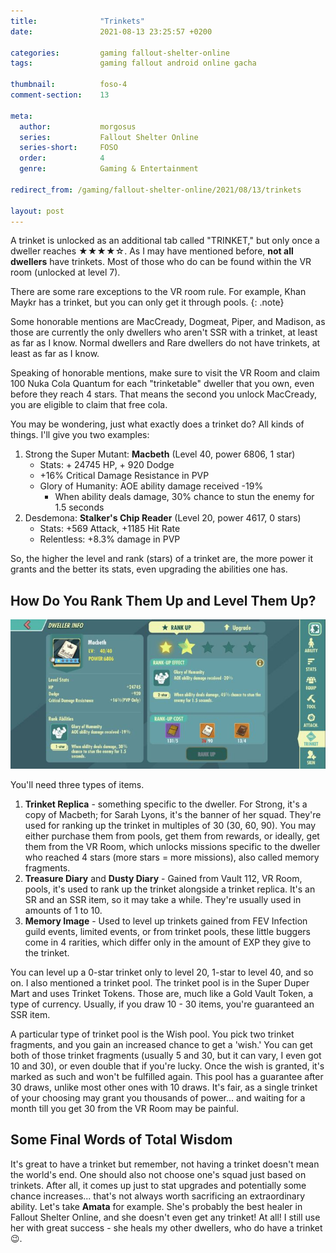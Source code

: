 ```yaml
---
title:              "Trinkets"
date:               2021-08-13 23:25:57 +0200

categories:         gaming fallout-shelter-online
tags:               gaming fallout android online gacha

thumbnail:          foso-4
comment-section:    13

meta:
  author:           morgosus
  series:           Fallout Shelter Online
  series-short:     FOSO
  order:            4
  genre:            Gaming & Entertainment

redirect_from: /gaming/fallout-shelter-online/2021/08/13/trinkets

layout: post
---
```

A trinket is unlocked as an additional tab called "TRINKET," but only once a dweller reaches ★★★★☆. As I may have mentioned before, **not all dwellers** have trinkets. Most of those who do can be found within the VR room (unlocked at level 7).

There are some rare exceptions to the VR room rule. For example, Khan Maykr has a trinket, but you can only get it through pools.
{: .note}

Some honorable mentions are MacCready, Dogmeat, Piper, and Madison, as those are currently the only dwellers who aren't SSR with a trinket, at least as far as I know. Normal dwellers and Rare dwellers do not have trinkets, at least as far as I know.

Speaking of honorable mentions, make sure to visit the VR Room and claim 100 Nuka Cola Quantum for each "trinketable" dweller that you own, even before they reach 4 stars. That means the second you unlock MacCready, you are eligible to claim that free cola.

You may be wondering, just what exactly does a trinket do? All kinds of things. I'll give you two examples:

1. Strong the Super Mutant: **Macbeth** (Level 40, power 6806, 1 star)
   - Stats: + 24745 HP, + 920 Dodge
   - +16% Critical Damage Resistance in PVP
   - Glory of Humanity: AOE ability damage received -19%
      - When ability deals damage, 30% chance to stun the enemy for 1.5 seconds
2. Desdemona: **Stalker's Chip Reader** (Level 20, power 4617, 0 stars)
   - Stats: +569 Attack, +1185 Hit Rate
   - Relentless: +8.3% damage in PVP

So, the higher the level and rank (stars) of a trinket are, the more power it grants and the better its stats, even upgrading the abilities one has.

## How Do You Rank Them Up and Level Them Up?

![A trinket](/assets/thm/gaming/foso/trinket.jpg)

You'll need three types of items.

1. **Trinket Replica** - something specific to the dweller. For Strong, it's a copy of Macbeth; for Sarah Lyons, it's the banner of her squad. They're used for ranking up the trinket in multiples of 30 (30, 60, 90). You may either purchase them from pools, get them from rewards, or ideally, get them from the VR Room, which unlocks missions specific to the dweller who reached 4 stars (more stars = more missions), also called memory fragments.
2. **Treasure Diary** and **Dusty Diary** - Gained from Vault 112, VR Room, pools, it's used to rank up the trinket alongside a trinket replica. It's an SR and an SSR item, so it may take a while. They're usually used in amounts of 1 to 10.
3. **Memory Image** - Used to level up trinkets gained from FEV Infection guild events, limited events, or from trinket pools, these little buggers come in 4 rarities, which differ only in the amount of EXP they give to the trinket.

You can level up a 0-star trinket only to level 20, 1-star to level 40, and so on. I also mentioned a trinket pool. The trinket pool is in the Super Duper Mart and uses Trinket Tokens. Those are, much like a Gold Vault Token, a type of currency. Usually, if you draw 10 - 30 items, you're guaranteed an SSR item.

A particular type of trinket pool is the Wish pool. You pick two trinket fragments, and you gain an increased chance to get a 'wish.' You can get both of those trinket fragments (usually 5 and 30, but it can vary, I even got 10 and 30), or even double that if you're lucky. Once the wish is granted, it's marked as such and won't be fulfilled again. This pool has a guarantee after 30 draws, unlike most other ones with 10 draws. It's fair, as a single trinket of your choosing may grant you thousands of power... and waiting for a month till you get 30 from the VR Room may be painful.

## Some Final Words of Total Wisdom

It's great to have a trinket but remember, not having a trinket doesn't mean the world's end. One should also not choose one's squad just based on trinkets. After all, it comes up just to stat upgrades and potentially some chance increases... that's not always worth sacrificing an extraordinary ability. Let's take **Amata** for example. She's probably the best healer in Fallout Shelter Online, and she doesn't even get any trinket! At all! I still use her with great success - she heals my other dwellers, who do have a trinket 😉.
